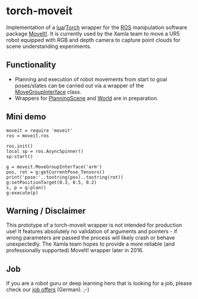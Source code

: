 # torch-moveit

Implementation of a [lua](http://www.lua.org/)/[Torch](http://torch.ch/) wrapper for the [ROS](http://www.ros.org/) manipulation software package [MoveIt!](http://moveit.ros.org/).
It is currently used by the Xamla team to move a UR5 robot equipped with RGB and depth camera to capture point clouds for scene understanding experiments.

## Functionality

- Planning and execution of robot movements from start to goal poses/states can be carried out via a wrapper of the [MoveGroupInterface](http://docs.ros.org/api/moveit_ros_planning_interface/html/move__group__interface_8h.html) class.
- Wrappers for [PlanningScene](http://docs.ros.org/api/moveit_core/html/classplanning__scene_1_1PlanningScene.html) and [World](http://docs.ros.org/api/moveit_core/html/classcollision__detection_1_1World.html) are in preparation.


## Mini demo

```
moveit = require 'moveit'
ros = moveit.ros

ros.init()
local sp = ros.AsyncSpinner()
sp:start()

g = moveit.MoveGroupInterface('arm')
pos, rot = g:getCurrentPose_Tensors()
print('pose:'..tostring(pos)..tostring(rot))
g:setPositionTarget(0.3, 0.5, 0.2)
s, p = g:plan()
g:execute(p)
```

## Warning / Disclaimer

This prototype of a torch-moveit wrapper is not intended for production use! It features absolutely no validation of arguments and pointers - if wrong parameters are passed the process will likely crash or behave unexpectedly.
The Xamla team hopes to provide a more reliable (and professionally supported) MoveIt! wrapper later in 2016.

## Job

If you are a robot guru or deep learning hero that is looking for a job, please check our [job offers](http://xamla.com/jobs/) (German). ;-)
